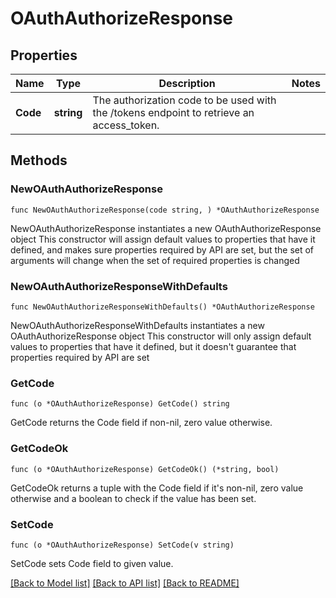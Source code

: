 # OAuthAuthorizeResponse

## Properties

Name | Type | Description | Notes
------------ | ------------- | ------------- | -------------
**Code** | **string** | The authorization code to be used with the /tokens endpoint to retrieve an access_token. | 

## Methods

### NewOAuthAuthorizeResponse

`func NewOAuthAuthorizeResponse(code string, ) *OAuthAuthorizeResponse`

NewOAuthAuthorizeResponse instantiates a new OAuthAuthorizeResponse object
This constructor will assign default values to properties that have it defined,
and makes sure properties required by API are set, but the set of arguments
will change when the set of required properties is changed

### NewOAuthAuthorizeResponseWithDefaults

`func NewOAuthAuthorizeResponseWithDefaults() *OAuthAuthorizeResponse`

NewOAuthAuthorizeResponseWithDefaults instantiates a new OAuthAuthorizeResponse object
This constructor will only assign default values to properties that have it defined,
but it doesn't guarantee that properties required by API are set

### GetCode

`func (o *OAuthAuthorizeResponse) GetCode() string`

GetCode returns the Code field if non-nil, zero value otherwise.

### GetCodeOk

`func (o *OAuthAuthorizeResponse) GetCodeOk() (*string, bool)`

GetCodeOk returns a tuple with the Code field if it's non-nil, zero value otherwise
and a boolean to check if the value has been set.

### SetCode

`func (o *OAuthAuthorizeResponse) SetCode(v string)`

SetCode sets Code field to given value.



[[Back to Model list]](../README.md#documentation-for-models) [[Back to API list]](../README.md#documentation-for-api-endpoints) [[Back to README]](../README.md)



